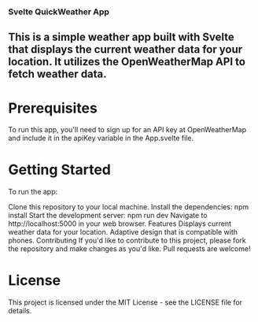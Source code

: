 ### Svelte QuickWeather App
## This is a simple weather app built with Svelte that displays the current weather data for your location. It utilizes the OpenWeatherMap API to fetch weather data.

# Prerequisites
To run this app, you'll need to sign up for an API key at OpenWeatherMap and include it in the apiKey variable in the App.svelte file.

# Getting Started
To run the app:

Clone this repository to your local machine.
Install the dependencies: npm install
Start the development server: npm run dev
Navigate to http://localhost:5000 in your web browser.
Features
Displays current weather data for your location.
Adaptive design that is compatible with phones.
Contributing
If you'd like to contribute to this project, please fork the repository and make changes as you'd like. Pull requests are welcome!

# License
This project is licensed under the MIT License - see the LICENSE file for details.